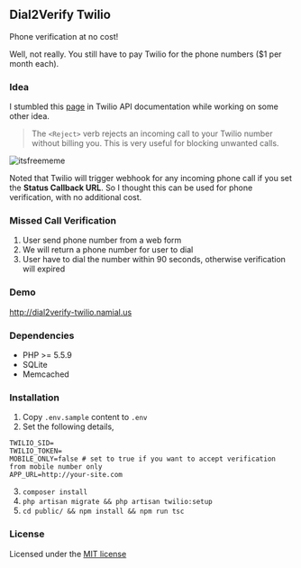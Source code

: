 ## Dial2Verify Twilio

Phone verification at no cost!

Well, not really. You still have to pay Twilio for the phone numbers ($1 per month each).

### Idea

I stumbled this [page](https://www.twilio.com/docs/api/twiml/reject) in Twilio API documentation while working on some other idea.

> The `<Reject>` verb rejects an incoming call to your Twilio number without billing you. This is very useful for blocking unwanted calls.

![itsfreememe](http://i0.kym-cdn.com/entries/icons/original/000/005/169/Screenshot_67.png "It's Free!")

Noted that Twilio will trigger webhook for any incoming phone call if you set the **Status Callback URL**. So I thought this can be used for phone verification, with no additional cost.

### Missed Call Verification

1. User send phone number from a web form
2. We will return a phone number for user to dial
3. User have to dial the number within 90 seconds, otherwise verification will expired

### Demo

http://dial2verify-twilio.namial.us

### Dependencies

- PHP >= 5.5.9
- SQLite
- Memcached

### Installation

1. Copy `.env.sample` content to `.env`
2. Set the following details,
```
TWILIO_SID=
TWILIO_TOKEN=
MOBILE_ONLY=false # set to true if you want to accept verification from mobile number only
APP_URL=http://your-site.com
```
3. `composer install`
4. `php artisan migrate && php artisan twilio:setup`
5. `cd public/ && npm install && npm run tsc`

### License

Licensed under the [MIT license](http://opensource.org/licenses/MIT)
